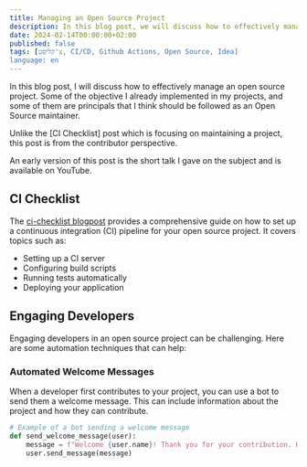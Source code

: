 ```yaml
---
title: Managing an Open Source Project
description: In this blog post, we will discuss how to effectively manage an open source project. We will start by referencing the ci-checklist blogpost, and then we will explore some automation techniques to engage developers and keep track of their assigned issues.
date: 2024-02-14T00:00:00+02:00
published: false
tags: [צ'קליסט, CI/CD, Github Actions, Open Source, Idea]
language: en
---
```


In this blog post, I will discuss how to effectively manage an open source project. Some of the objective I already implemented in my projects, and some of them are principals that I think should be followed as an Open Source maintainer.

Unlike the [CI Checklist] post which is focusing on maintaining a project, this post is from the contributor perspective.

An early version of this post is the short talk I gave on the subject and is available on YouTube.



## CI Checklist

The [ci-checklist blogpost](link-to-ci-checklist-blogpost) provides a comprehensive guide on how to set up a continuous integration (CI) pipeline for your open source project. It covers topics such as:

- Setting up a CI server
- Configuring build scripts
- Running tests automatically
- Deploying your application

## Engaging Developers

Engaging developers in an open source project can be challenging. Here are some automation techniques that can help:

### Automated Welcome Messages

When a developer first contributes to your project, you can use a bot to send them a welcome message. This can include information about the project and how they can contribute.

```python
# Example of a bot sending a welcome message
def send_welcome_message(user):
    message = f"Welcome {user.name}! Thank you for your contribution. Here's how you can help..."
    user.send_message(message)
```
